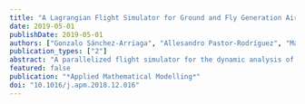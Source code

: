 ```yaml
---
title: "A Lagrangian Flight Simulator for Ground and Fly Generation Airborne Wind Energy Systems"
date: 2019-05-01
publishDate: 2019-05-01
authors: ["Gonzalo Sánchez-Arriaga", "Allesandro Pastor-Rodríguez", "Manuel Sanjurjo-Rivo", "Roland Schmehl"]
publication_types: ["2"]
abstract: "A parallelized flight simulator for the dynamic analysis of airborne wind energy (AWE) systems for ground- and fly-generation configurations is presented. The mechanical system comprises a kite or fixed-wing drone equipped with rotors and linked to the ground by a flexible tether. The time-dependent control vector of the simulator mimics real AWE systems and it includes the length of the main tether, the geometry of the bridle, the torque of the motor controllers of the rotors, and the deflections of ailerons, rudder and elevator. The use of a lagrangian formulation with a minimal coordinate approach and discretizing the main tether as a chain of inelastic straight rods linked by ideal (dissipative-less) rotational joints, yielded a non-stiff set of ordinary differential equations free of algebraic constraints. Several verification tests, including a reel-in maneuver that admits an analytical solution, are presented. The efficiency of the parallelization with the number of tether segments, and trade-offanalysis of the lagrangian and hamiltonian formulations are also considered. The versatility of the simulator is highlighted by analyzing two maneuvers that are relevant for AWE scenarios. First, the simulator is used to compute periodic figure-of-eight trajectories with an open-loop control law that varies the geometry of the kite’s bridle, as frequently done in ground-generation AWE systems. Second, an unstable equilibrium state of a tethered drone equipped with two rotors for energy harvesting is stabilized by implementing a closed-loop control strategy for the deflection of the control aerodynamic surfaces."
featured: false
publication: "*Applied Mathematical Modelling*"
doi: "10.1016/j.apm.2018.12.016"
---
```


